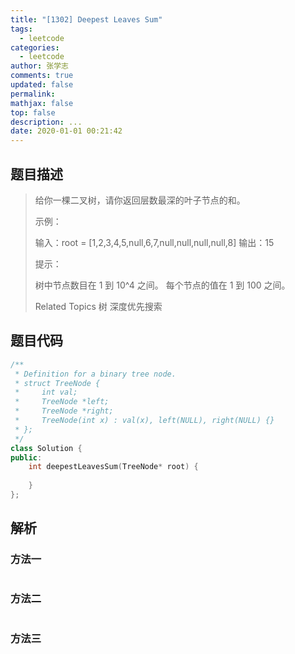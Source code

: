 ```yaml
---
title: "[1302] Deepest Leaves Sum"
tags:
  - leetcode
categories:
  - leetcode
author: 张学志
comments: true
updated: false
permalink:
mathjax: false
top: false
description: ...
date: 2020-01-01 00:21:42
---
```


## 题目描述

> 给你一棵二叉树，请你返回层数最深的叶子节点的和。 
> 
> 
> 
> 示例： 
> 
> 
> 
> 输入：root = [1,2,3,4,5,null,6,7,null,null,null,null,8]
> 输出：15
> 
> 
> 
> 
> 提示： 
> 
> 
> 树中节点数目在 1 到 10^4 之间。 
> 每个节点的值在 1 到 100 之间。 
> 
> Related Topics 树 深度优先搜索

## 题目代码

```cpp
/**
 * Definition for a binary tree node.
 * struct TreeNode {
 *     int val;
 *     TreeNode *left;
 *     TreeNode *right;
 *     TreeNode(int x) : val(x), left(NULL), right(NULL) {}
 * };
 */
class Solution {
public:
    int deepestLeavesSum(TreeNode* root) {
        
    }
};
```

## 解析

### 方法一

```cpp

```

### 方法二

```cpp

```

### 方法三

```cpp

```

